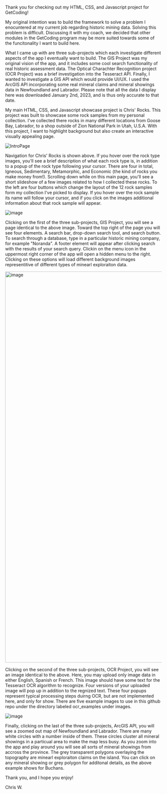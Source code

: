 Thank you for checking out my HTML, CSS, and Javascript project for GetCoding!

My original intention was to build the framework to solve a problem I enocuntered at my current job regarding historic mining data. Solving this problem is difficult. Discussing it with my coach, we decided that other modules in the GetCoding program may be more suited towards some of the funcitonality I want to build here. 

What I came up with are three sub-projects which each investigate different aspects of the app I eventually want to build. The GIS Project was my original vision of the app, and it includes some cool search functionality of real historic assessment data. The Optical Charachter Recognition project (OCR Project) was a brief investigation into the Tesseract API. Finally, I wanted to investigate a GIS API which would provide UI/UX. I used the ArcGIS API incorporating some real mineral claims and mineral showings data in Newfoundland and Labrador. Please note that all the data I display here was downloaded January 2nd, 2023, and is thus only accurate to that date. 

My main HTML, CSS, and Javascript showcase project is Chris' Rocks. This project was built to showcase some rock samples from my personal collection. I've collected there rocks in many different locations from Goose Bay, Labrador, to a shop outside of Zion National Park in Utah, U.S.A. With this project, I want to highlight background but also create an interactive visually appealing page. 

![IntroPage](https://user-images.githubusercontent.com/34209214/223201101-8cfcdbdd-8d80-472d-8fa7-d9958e674df3.png)

Navigation for Chris' Rocks is shown above. If you hover over the rock type images, you'll see a brief description of what each rock type is, in addition to a popup of the rock type following your cursor. There are four in total, Igneous, Sedimentary, Metamorphic, and Economic (the kind of rocks you make money from!). Scrolling down while on this main page, you'll see a short slideshow of a few images related to how I collected these rocks. To the left are four buttons which change the layout of the 12 rock samples form my collection I've picked to display. If you hover over the rock sample its name will follow your cursor, and if you click on the images additional information about that rock sample will appear. 

![image](https://user-images.githubusercontent.com/34209214/223204427-04b30b6d-6bd4-4a66-82b5-7b56027cbd21.png)

Clicking on the first of the three sub-projects, GIS Project, you will see a page identical to the above image. Toward the top right of the page you will see four elements. A search bar, drop-down search tool, and search button. To search through a database, type in a particular historic mining company, for example "Noranda". A footer element will appear after clicking search with the results of your search query. Clickin on the menu icon in the uppermost right corner of the app will open a hidden menu to the right. Clicking on these options will load different background images representitive of different types of minearl exploraiton data. 

<img width="1259" alt="image" src="https://user-images.githubusercontent.com/34209214/223279537-042260c0-7233-4645-9db8-49b6abe427b4.png">

Clicking on the second of the three sub-projects, OCR Project, you will see an image identical to the above. Here, you may upload only image data in either English, Spanish or French. This image should have some text for the Tesseract OCR algorithm to recognize. Four versions of your uploaded image will pop up in addition to the regnized text. These four popups represent typical processing steps duirng OCR, but are not implemented here, and only for show. There are five example images to use in this github repo under the directory labeled ocr_examples under images.

![image](https://user-images.githubusercontent.com/34209214/223206044-2e950705-db32-4b3d-b1f5-166a460893fc.png)

Finally, clicking on the last of the three sub-projects, ArcGIS API, you will see a zoomed out map of Newfoundland and Labrador. There are many white circles with a number inside of them. These circles cluster all mineral showings in a particual area to make the map less busy. As you zoom into the app and play around you will see all sorts of mineral showings from accross the province. The grey transparent polygons overlaying the topography are minearl exploraiton claims on the island. You can click on any mineral showing or grey polygon for additonal details, as the above example shows for Buchans.

Thank you, and I hope you enjoy!

Chris W.
